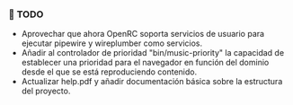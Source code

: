 ### 🚧 **TODO**

- Aprovechar que ahora OpenRC soporta servicios de usuario para ejecutar pipewire y wireplumber como servicios.
- Añadir al controlador de prioridad "bin/music-priority" la capacidad de establecer una prioridad para el navegador en función del dominio desde el que se está reproduciendo contenido.
- Actualizar help.pdf y añadir documentación básica sobre la estructura del proyecto.
